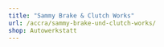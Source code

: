 ```yaml
---
title: "Sammy Brake & Clutch Works"
url: /accra/sammy-brake-und-clutch-works/
shop: Autowerkstatt
---
```

